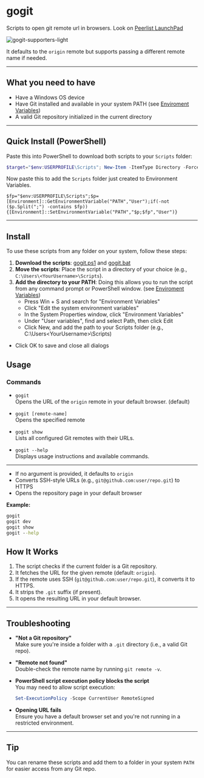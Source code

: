 # gogit
Scripts to open git remote url in browsers. Look on [Peerlist LaunchPad](https://peerlist.io/himanshubalani/project/gogit)

![gogit-supporters-light](https://github.com/user-attachments/assets/41fd0c73-6c0e-4e3d-8e5b-8f0ff9da9c1c)


It defaults to the `origin` remote but supports passing a different remote name if needed.

---

## What you need to have
- Have a Windows OS device
- Have Git installed and available in your system PATH (see [Enviroment Variables](https://learn.microsoft.com/en-us/previous-versions/office/developer/sharepoint-2010/ee537574(v=office.14)))
- A valid Git repository initialized in the current directory

---

## Quick Install (PowerShell)

Paste this into PowerShell to download both scripts to your `Scripts` folder:

```powershell
$target="$env:USERPROFILE\Scripts"; New-Item -ItemType Directory -Force -Path $target; Invoke-WebRequest https://raw.githubusercontent.com/himanshubalani/gogit/main/gogit.bat -OutFile "$target\gogit.bat"; Invoke-WebRequest https://raw.githubusercontent.com/himanshubalani/gogit/main/gogit.ps1 -OutFile "$target\gogit.ps1"

```
Now paste this to add the `Scripts` folder just created to Environment Variables.
```
$fp="$env:USERPROFILE\Scripts";$p=[Environment]::GetEnvironmentVariable("PATH","User");if(-not ($p.Split(";") -contains $fp)){[Environment]::SetEnvironmentVariable("PATH","$p;$fp","User")}
```
---
## Install

To use these scripts from any folder on your system, follow these steps:

1. **Download the scripts**: [gogit.ps1](https://raw.githubusercontent.com/himanshubalani/gogit/main/gogit.ps1) and [gogit.bat](https://raw.githubusercontent.com/himanshubalani/gogit/main/gogit.bat)
2. **Move the scripts**: Place the script in a directory of your choice (e.g., `C:\Users\<YourUsername>\Scripts`).
3. **Add the directory to your PATH**: Doing this allows you to run the script from any command prompt or PowerShell window. (see [Enviroment Variables](https://learn.microsoft.com/en-us/previous-versions/office/developer/sharepoint-2010/ee537574(v=office.14)))
    - Press Win + S and search for "Environment Variables"
    - Click "Edit the system environment variables"
    - In the System Properties window, click "Environment Variables"
    - Under "User variables", find and select Path, then click Edit
    - Click New, and add the path to your Scripts folder (e.g., C:\Users\<YourUsername>\Scripts)

 - Click OK to save and close all dialogs

## Usage

### Commands

- `gogit`  
  Opens the URL of the `origin` remote in your default browser. (default)

- `gogit [remote-name]`  
  Opens the specified remote

- `gogit show`  
  Lists all configured Git remotes with their URLs.

- `gogit --help`  
  Displays usage instructions and available commands.

---

- If no argument is provided, it defaults to `origin`
- Converts SSH-style URLs (e.g., `git@github.com:user/repo.git`) to HTTPS
- Opens the repository page in your default browser

**Example:**

```bat
gogit
gogit dev
gogit show
gogit --help
```

## How It Works

1. The script checks if the current folder is a Git repository.
2. It fetches the URL for the given remote (default: `origin`).
3. If the remote uses SSH (`git@github.com:user/repo.git`), it converts it to HTTPS.
4. It strips the `.git` suffix (if present).
5. It opens the resulting URL in your default browser.

---

## Troubleshooting

- **"Not a Git repository"**  
  Make sure you're inside a folder with a `.git` directory (i.e., a valid Git repo).

- **"Remote not found"**  
  Double-check the remote name by running `git remote -v`.

- **PowerShell script execution policy blocks the script**  
  You may need to allow script execution:
  ```powershell
  Set-ExecutionPolicy -Scope CurrentUser RemoteSigned
  ```

- **Opening URL fails**  
  Ensure you have a default browser set and you're not running in a restricted environment.

---

## Tip

You can rename these scripts and add them to a folder in your system `PATH` for easier access from any Git repo.
